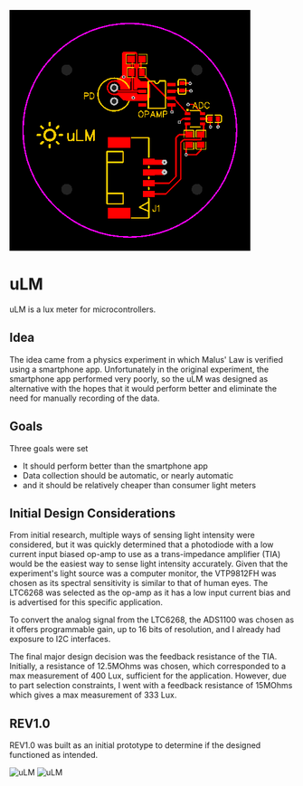 ![uLM](https://raw.githubusercontent.com/jac4e/uLM/main/hardware/REV1_0/PCB.png)

# uLM

uLM is a lux meter for microcontrollers.

## Idea

The idea came from a physics experiment in which Malus' Law is verified using a smartphone app. Unfortunately in the original experiment, the smartphone app performed very poorly, so the uLM was designed as alternative with the hopes that it would perform better and eliminate the need for manually recording of the data.

## Goals

Three goals were set

- It should perform better than the smartphone app
- Data collection should be automatic, or nearly automatic
- and it should be relatively cheaper than consumer light meters

## Initial Design Considerations

From initial research, multiple ways of sensing light intensity were considered, but it was quickly determined that a photodiode with a low current input biased op-amp to use as a trans-impedance amplifier (TIA) would be the easiest way to sense light intensity accurately. Given that the experiment's light source was a computer monitor, the VTP9812FH was chosen as its spectral sensitivity is similar to that of human eyes. The LTC6268 was selected as the op-amp as it has a low input current bias and is advertised for this specific application. 

To convert the analog signal from the LTC6268, the ADS1100 was chosen as it offers programmable gain, up to 16 bits of resolution, and I already had exposure to I2C interfaces.

The final major design decision was the feedback resistance of the TIA. Initially, a resistance of 12.5MOhms was chosen, which corresponded to a max measurement of 400 Lux, sufficient for the application. However, due to part selection constraints, I went with a feedback resistance of 15MOhms which gives a max measurement of 333 Lux.

## REV1.0

REV1.0 was built as an initial prototype to determine if the designed functioned as intended.

![uLM](https://raw.githubusercontent.com/jac4e/uLM/main/hardware/REV1_0/images/Assembled_Front.png)
![uLM](https://raw.githubusercontent.com/jac4e/uLM/main/hardware/REV1_0/images/Assembled_Back.png)

